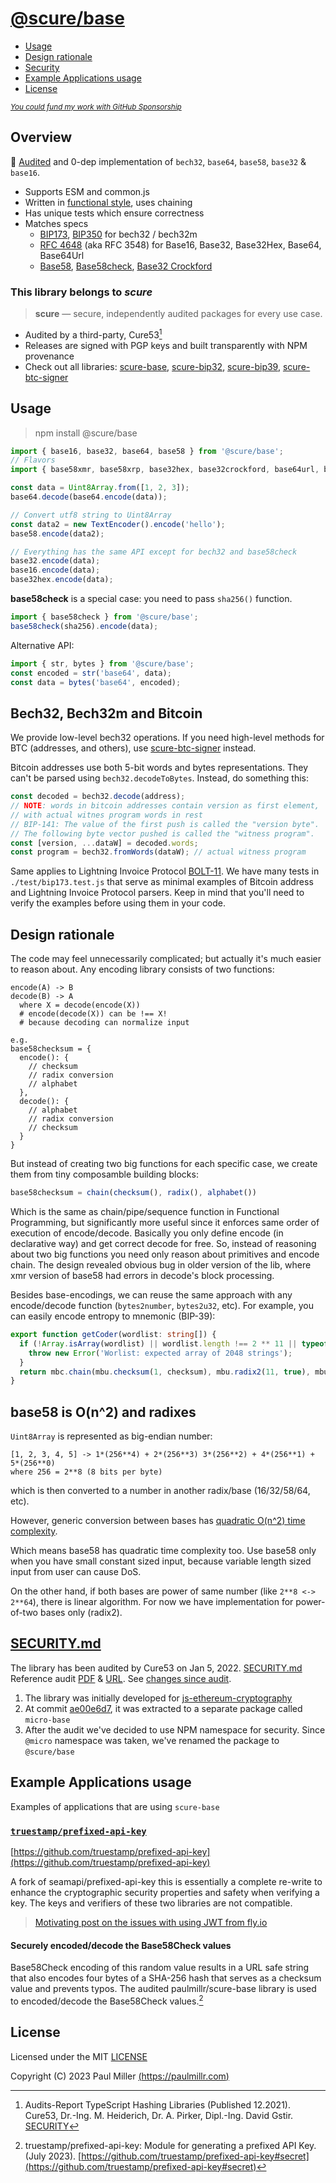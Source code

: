 
# [@scure/base](https://paulmillr.com/noble/#scure)
  * [Usage](#usage)
  * [Design rationale](#design-rationale)
  * [Security](#security)
  * [Example Applications usage](#example-applications-usage)
  * [License](#license)

<small><i><a href='https://github.com/sponsors/paulmillr/'>You could fund my work with GitHub Sponsorship</a></i></small>


## Overview

🔐 [Audited](#security) and 0-dep implementation of `bech32`, `base64`, `base58`, `base32` & `base16`.

- Supports ESM and common.js
- Written in [functional style](#design-rationale), uses chaining
- Has unique tests which ensure correctness
- Matches specs
  - [BIP173](https://en.bitcoin.it/wiki/BIP_0173), [BIP350](https://en.bitcoin.it/wiki/BIP_0350) for bech32 / bech32m
  - [RFC 4648](https://datatracker.ietf.org/doc/html/rfc4648) (aka RFC 3548) for Base16, Base32, Base32Hex, Base64, Base64Url
  - [Base58](https://www.ietf.org/archive/id/draft-msporny-base58-03.txt), [Base58check](https://en.bitcoin.it/wiki/Base58Check_encoding), [Base32 Crockford](https://www.crockford.com/base32.html)

### This library belongs to _scure_

> **scure** — secure, independently audited packages for every use case.

- Audited by a third-party, Cure53[^1]
- Releases are signed with PGP keys and built transparently with NPM provenance
- Check out all libraries:
  [scure-base](https://github.com/paulmillr/scure-base),
  [scure-bip32](https://github.com/paulmillr/scure-bip32),
  [scure-bip39](https://github.com/paulmillr/scure-bip39),
  [scure-btc-signer](https://github.com/paulmillr/scure-btc-signer)

[^1]: Audits-Report TypeScript Hashing Libraries (Published 12.2021). Cure53, Dr.-Ing. M. Heiderich, Dr. A. Pirker, Dipl.-Ing. David Gstir. [SECURITY](./SECURITY.md)


## Usage

> npm install @scure/base      


```js
import { base16, base32, base64, base58 } from '@scure/base';
// Flavors
import { base58xmr, base58xrp, base32hex, base32crockford, base64url, base64urlnopad } from '@scure/base';

const data = Uint8Array.from([1, 2, 3]);
base64.decode(base64.encode(data));

// Convert utf8 string to Uint8Array
const data2 = new TextEncoder().encode('hello');
base58.encode(data2);

// Everything has the same API except for bech32 and base58check
base32.encode(data);
base16.encode(data);
base32hex.encode(data);
```

**base58check** is a special case: you need to pass `sha256()` function.

```js
import { base58check } from '@scure/base';
base58check(sha256).encode(data);
```

Alternative API:

```js
import { str, bytes } from '@scure/base';
const encoded = str('base64', data);
const data = bytes('base64', encoded);
```

## Bech32, Bech32m and Bitcoin

We provide low-level bech32 operations.
If you need high-level methods for BTC (addresses, and others), use
[scure-btc-signer](https://github.com/paulmillr/scure-btc-signer) instead.

Bitcoin addresses use both 5-bit words and bytes representations.
They can't be parsed using `bech32.decodeToBytes`. Instead, do something this:

```ts
const decoded = bech32.decode(address);
// NOTE: words in bitcoin addresses contain version as first element,
// with actual witnes program words in rest
// BIP-141: The value of the first push is called the "version byte".
// The following byte vector pushed is called the "witness program".
const [version, ...dataW] = decoded.words;
const program = bech32.fromWords(dataW); // actual witness program
```

Same applies to Lightning Invoice Protocol
[BOLT-11](https://github.com/lightning/bolts/blob/master/11-payment-encoding.md).
We have many tests in `./test/bip173.test.js` that serve as minimal examples of
Bitcoin address and Lightning Invoice Protocol parsers.
Keep in mind that you'll need to verify the examples before using them in your code.

## Design rationale

The code may feel unnecessarily complicated; but actually it's much easier to reason about.
Any encoding library consists of two functions:

```
encode(A) -> B
decode(B) -> A
  where X = decode(encode(X))
  # encode(decode(X)) can be !== X!
  # because decoding can normalize input

e.g.
base58checksum = {
  encode(): {
    // checksum
    // radix conversion
    // alphabet
  },
  decode(): {
    // alphabet
    // radix conversion
    // checksum
  }
}
```

But instead of creating two big functions for each specific case,
we create them from tiny composamble building blocks:

```js
base58checksum = chain(checksum(), radix(), alphabet())
```

Which is the same as chain/pipe/sequence function in Functional Programming,
but significantly more useful since it enforces same order of execution of encode/decode.
Basically you only define encode (in declarative way) and get correct decode for free.
So, instead of reasoning about two big functions you need only reason about primitives and encode chain.
The design revealed obvious bug in older version of the lib,
where xmr version of base58 had errors in decode's block processing.

Besides base-encodings, we can reuse the same approach with any encode/decode function
(`bytes2number`, `bytes2u32`, etc).
For example, you can easily encode entropy to mnemonic (BIP-39):

```ts
export function getCoder(wordlist: string[]) {
  if (!Array.isArray(wordlist) || wordlist.length !== 2 ** 11 || typeof wordlist[0] !== 'string') {
    throw new Error('Worlist: expected array of 2048 strings');
  }
  return mbc.chain(mbu.checksum(1, checksum), mbu.radix2(11, true), mbu.alphabet(wordlist));
}
```

## base58 is O(n^2) and radixes

`Uint8Array` is represented as big-endian number:

```
[1, 2, 3, 4, 5] -> 1*(256**4) + 2*(256**3) 3*(256**2) + 4*(256**1) + 5*(256**0)
where 256 = 2**8 (8 bits per byte)
```

which is then converted to a number in another radix/base (16/32/58/64, etc).

However, generic conversion between bases has [quadratic O(n^2) time complexity](https://cs.stackexchange.com/q/21799).

Which means base58 has quadratic time complexity too. Use base58 only when you have small
constant sized input, because variable length sized input from user can cause DoS.

On the other hand, if both bases are power of same number (like `2**8 <-> 2**64`),
there is linear algorithm. For now we have implementation for power-of-two bases only (radix2).

## [SECURITY.md](./SECURITY.md)

The library has been audited by Cure53 on Jan 5, 2022. [SECURITY.md](./SECURITY.md) Reference audit [PDF](./audit/2022-01-05-cure53-audit-nbl2.pdf) & [URL](https://cure53.de/pentest-report_hashing-libs.pdf). See [changes since audit](https://github.com/paulmillr/scure-base/compare/1.0.0..main). 

1. The library was initially developed for [js-ethereum-cryptography](https://github.com/ethereum/js-ethereum-cryptography)
2. At commit [ae00e6d7](https://github.com/ethereum/js-ethereum-cryptography/commit/ae00e6d7d24fb3c76a1c7fe10039f6ecd120b77e), it
   was extracted to a separate package called `micro-base`
3. After the audit we've decided to use NPM namespace for security. Since `@micro` namespace was taken, we've renamed the package to `@scure/base`

## Example Applications usage

Examples of applications that are using `scure-base` 

### [`truestamp/prefixed-api-key`](https://github.com/truestamp/prefixed-api-key)

[https://github.com/truestamp/prefixed-api-key](https://github.com/truestamp/prefixed-api-key)

A fork of seamapi/prefixed-api-key this is essentially a complete re-write to enhance the cryptographic security properties and safety when verifying a key. The keys and verifiers of these two libraries are not compatible.

> [Motivating post on the issues with using JWT from fly.io](https://fly.io/blog/api-tokens-a-tedious-survey/)

#### Securely encoded/decode the Base58Check values

Base58Check encoding of this random value results in a URL safe string that also encodes four bytes of a SHA-256 hash that serves as a checksum value and prevents typos. The audited paulmillr/scure-base library is used to encoded/decode the Base58Check values.[^2]

[^2]: truestamp/prefixed-api-key: Module for generating a prefixed API Key. (July 2023). [https://github.com/truestamp/prefixed-api-key#secret](https://github.com/truestamp/prefixed-api-key#secret)


## License  

Licensed under the MIT [LICENSE](./LICENSE)    
     
Copyright (C) 2023 Paul Miller [(https://paulmillr.com)](https://paulmillr.com)   
